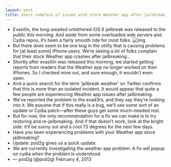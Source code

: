 ```yaml
---
layout: post
title: Users complain of issues with stock Weather app after jailbreaking
---
```

* Evasi0n, the long-awaited untethered iOS 6 jailbreak was released to the public this morning. And aside from some overloaded web servers and Cydia repos, it’s been a fairly smooth ride for most folks.
![img](http://media.idownloadblog.com/wp-content/uploads/2013/01/evasi0n-troubleshooting-hero.png)
* But there does seem to be one bug in the utility that is causing problems for [at least some] iPhone users. We’re seeing a lot of folks complain that their stock Weather app crashes after jailbreaking…
* Shortly after evasi0n was released this morning, we started getting reports from readers that the Weather app no longer worked on their iPhones. So I checked mine out, and sure enough, it wouldn’t even open.
* And a quick search for the term ‘jailbreak weather’ on Twitter confirms that this is more than an isolated incident. It would appear that quite a few people are experiencing Weather app issues after jailbreaking.
* We’ve reported the problem to the evad3rs, and they say they’re looking into it. We assume that if this really is a bug, we’ll see some sort of an update or Cydia patch—after these guys get some much-needed rest.
* But for now, the only recommendation for a fix we can make is to try restoring and re-jailbreaking. And if that doesn’t work, look at the bright side: it’ll be sunny out and a cool 73 degrees for the next few days.
* Have you been experiencing problems with your Weather app since jailbreaking?
* Update: pod2g gives us a quick update:
* We are currently investigating the weather app problem. A fix will popup on cydia when the problem is understood.
* — pod2g (@pod2g) February 4, 2013

